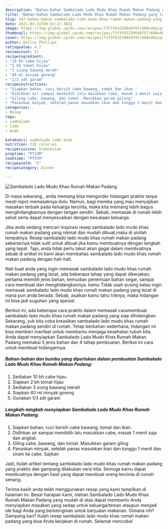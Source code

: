```yaml
---
description: "Bahan-bahan Sambalado Lado Mudo Khas Rumah Makan Padang yang lezat Untuk Jualan"
title: "Bahan-bahan Sambalado Lado Mudo Khas Rumah Makan Padang yang lezat Untuk Jualan"
slug: 547-bahan-bahan-sambalado-lado-mudo-khas-rumah-makan-padang-yang-lezat-untuk-jualan
date: 2021-03-31T09:52:17.382Z
image: https://img-global.cpcdn.com/recipes/f3f3f63239049797/680x482cq70/sambalado-lado-mudo-khas-rumah-makan-padang-foto-resep-utama.jpg
thumbnail: https://img-global.cpcdn.com/recipes/f3f3f63239049797/680x482cq70/sambalado-lado-mudo-khas-rumah-makan-padang-foto-resep-utama.jpg
cover: https://img-global.cpcdn.com/recipes/f3f3f63239049797/680x482cq70/sambalado-lado-mudo-khas-rumah-makan-padang-foto-resep-utama.jpg
author: Dollie Phillips
ratingvalue: 4.7
reviewcount: 11
recipeingredient:
- "10 bh cabe hijau"
- "2 bh tomat hijau"
- "3 siung bawang merah"
- "40 ml minyak goreng"
- "1/3 sdt garam"
recipeinstructions:
- "Siapkan bahan, cuci bersih cabe bawang, tomat dan ikan."
- "Didihkan air sampai mendidih lalu masukkan cabe, masak 1 menit saja dan angkat."
- "Giling cabe, bawang, dan tomat. Masukkan garam giling"
- "Panaskan minyak, setelah panas masukkan ikan dan tunggu 1 menit dan siram ke cabe. Sajikan"
categories:
- Resep
tags:
- sambalado
- lado
- mudo

katakunci: sambalado lado mudo 
nutrition: 226 calories
recipecuisine: Indonesian
preptime: "PT13M"
cooktime: "PT57M"
recipeyield: "2"
recipecategory: Dinner

---
```



![Sambalado Lado Mudo Khas Rumah Makan Padang](https://img-global.cpcdn.com/recipes/f3f3f63239049797/680x482cq70/sambalado-lado-mudo-khas-rumah-makan-padang-foto-resep-utama.jpg)

Di masa  sekarang , anda memang bisa mengorder hidangan praktis tanpa mesti repot memasaknya dulu. Namun, bagi mereka yang mau menyajikan masakan terbaik pada keluarga tercinta, maka kita memang lebih bagus menghidangkannya dengan tangan sendiri. Sebab, memasak di rumah lebih sehat serta dapat menyesuaikan dengan kesukaan keluarga.

Jika anda sedang mencari inspirasi resep sambalado lado mudo khas rumah makan padang yang nikmat dan mudah dibuat,maka di sinilah tempatnya. Resep sambalado lado mudo khas rumah makan padang  sebenarnya tidak sulit untuk dibuat jika kamu membuatnya dengan langkah yang tepat. Tapi, anda tidak perlu takut akan gagal dalam membuatnya 
sebab di artikel ini kami akan membahas sambalado lado mudo khas rumah makan padang dengan hati-hati.  



Nah buat anda yang ingin memasak sambalado lado mudo khas rumah makan padang yang lezat, ada beberapa tahap yang dapat dikerjakan, pertama memilih jenis bahan, kemudian penentuan bahan segar, sampai cara membuat dan menghidangkannya. kamu Tidak usah pusing kalau ingin memasak sambalado lado mudo khas rumah makan padang yang lezat di mana pun anda berada. Sebab, asalkan kamu  tahu triknya, maka hidangan ini bisa jadi suguhan yang spesial.

Berikut ini, ada beberapa cara praktis  dalam memasak caramembuat sambalado lado mudo khas rumah makan padang yang siap dihidangkan. Sekarang, yuk kita coba kreasikan sambalado lado mudo khas rumah makan padang sendiri di rumah. Tetap berbahan sederhana, hidangan ini bisa memberi manfaat untuk membantu menjaga kesehatan tubuh kita. Anda dapat menyiapkan Sambalado Lado Mudo Khas Rumah Makan Padang memakai 5 jenis bahan dan 4 tahap pembuatan. Berikut ini cara untuk membuat hidangannya.

<!--inarticleads1-->

##### Bahan-bahan dan bumbu yang diperlukan dalam pembuatan Sambalado Lado Mudo Khas Rumah Makan Padang:

1. Sediakan 10 bh cabe hijau
1. Siapkan 2 bh tomat hijau
1. Sediakan 3 siung bawang merah
1. Siapkan 40 ml minyak goreng
1. Gunakan 1/3 sdt garam




<!--inarticleads2-->

##### Langkah-langkah menyiapkan Sambalado Lado Mudo Khas Rumah Makan Padang:

1. Siapkan bahan, cuci bersih cabe bawang, tomat dan ikan.
1. Didihkan air sampai mendidih lalu masukkan cabe, masak 1 menit saja dan angkat.
1. Giling cabe, bawang, dan tomat. Masukkan garam giling
1. Panaskan minyak, setelah panas masukkan ikan dan tunggu 1 menit dan siram ke cabe. Sajikan




Jadi, itulah artikel tentang  sambalado lado mudo khas rumah makan padang  yang praktis dan gampang dilakukan versi kita. Semoga kamu dapat membuatnya dengan hasil yang dapat membuat oreng tercinta di rumah senang. 

Terima kasih anda telah menggunakan resep yang kami tampilkan di halaman ini. Besar harapan kami, olahan  Sambalado Lado Mudo Khas Rumah Makan Padang yang mudah di atas dapat membantu Anda menyiapkan masakan yang sedap untuk keluarga/teman ataupun menjadi ide bagi Anda yang berkeinginan untuk berjualan makanan. Gimana nih? Gampang kan? Itulah resep sambalado lado mudo khas rumah makan padang yang bisa Anda kerjakan di rumah. Selamat mencoba!


